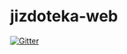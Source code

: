 # jizdoteka-web

[![Gitter](https://badges.gitter.im/jizdoteka/general.svg)](https://gitter.im/jizdoteka/general?utm_source=badge&utm_medium=badge&utm_campaign=pr-badge&utm_content=badge)
